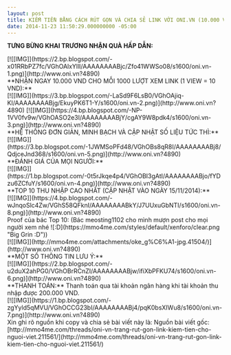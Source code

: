 ```yaml
---
layout: post
title: KIẾM TIỀN BẰNG CÁCH RÚT GỌN VÀ CHIA SẺ LINK VỚI ONI.VN (10.000 VND/ 1000 View)
date: 2014-11-23 11:50:29.000000000 -05:00
---
```


**TƯNG BỪNG KHAI TRƯƠNG NHẬN QUÀ HẤP DẪN:**

<div>[![[​IMG]](https://2.bp.blogspot.com/-x01RRbPZ7fc/VGhOAlxYllI/AAAAAAAABjc/Zfo41WWSo08/s1600/oni.vn-1.png)](http://www.oni.vn?4890) ​</div>**NHẬN NGAY 10.000 VND CHO MỖI 1000 LƯỢT XEM LINK (1 VIEW = 10 VND):**

<div>[![[​IMG]](https://3.bp.blogspot.com/-LaSd9F6LsB0/VGhOAjiq-KI/AAAAAAAABjg/EkuyPK6T1-Y/s1600/oni.vn-2.png)](http://www.oni.vn?4890) [![[​IMG]](https://4.bp.blogspot.com/-NP-1VV0fv9w/VGhOASO2e3I/AAAAAAAABjY/cgAY9W8pdk4/s1600/oni.vn-3.png)](http://www.oni.vn?4890)  
 ​</div>**HỆ THỐNG ĐƠN GIẢN, MINH BẠCH VÀ CẬP NHẬT SỐ LIỆU TỨC THÌ:**

<div>[![[​IMG]](https://3.bp.blogspot.com/-1JWMSoPFd48/VGhOBs8qR8I/AAAAAAAABj8/QdjceJnd368/s1600/oni.vn-5.png)](http://www.oni.vn?4890)  
 ​</div>**ĐÁNH GIÁ CỦA MỌI NGƯỜI:**

<div>[![[​IMG]](https://1.bp.blogspot.com/-0t5rJkqe4p4/VGhOBI3gAtI/AAAAAAAABjo/fYDzu6ZCfuY/s1600/oni.vn-4.png)](http://www.oni.vn?4890)  
 ​</div>**TOP 10 THU NHẬP CAO NHẤT (CẬP NHẬT VÀO NGÀY 15/11/2014):**

<div>[![[​IMG]](https://4.bp.blogspot.com/-wJnqoSlc4Zw/VGhS58QFknI/AAAAAAAABkY/J7UUxuGbNTI/s1600/oni.vn-8.png)](http://www.oni.vn?4890)  
 ​</div>Proof của bác Top 10: (Bác meosting1102 cho mình mượn post cho mọi người xem nhé ![:D](https://mmo4me.com/styles/default/xenforo/clear.png "Big Grin    :D"))

<div>[![[​IMG]](http://mmo4me.com/attachments/oke_g%C6%A1-jpg.41504/)](http://www.oni.vn?4890)​</div>**MỘT SỐ THÔNG TIN LƯU Ý:**

<div>[![[​IMG]](https://2.bp.blogspot.com/-u2duX2ahPG0/VGhOBrRCnZI/AAAAAAAABjw/ifiXbPFKU74/s1600/oni.vn-6.png)](http://www.oni.vn?4890)  
 ​</div>**THANH TOÁN:**  
 Thanh toán qua tài khoản ngân hàng khi tài khoản thu nhập được 200.000 VND.

<div>[![[​IMG]](https://1.bp.blogspot.com/-zgYyld5qMVU/VGhOCCG23bI/AAAAAAAABj4/pqK0bsXIWu8/s1600/oni.vn-7.png)](http://www.oni.vn?4890)  
 ​</div>Xin ghi rõ nguồn khi copy và chia sẻ bài viết này là:  
 Nguồn bài viết gốc: [http://mmo4me.com/threads/oni-vn-trang-rut-gon-link-kiem-tien-cho-nguoi-viet.211561/](http://mmo4me.com/threads/oni-vn-trang-rut-gon-link-kiem-tien-cho-nguoi-viet.211561/)


